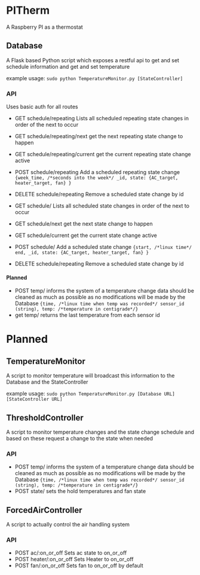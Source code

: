 # PITherm
A Raspberry PI as a thermostat 

## Database
A Flask based Python script which exposes a restful api to get and set schedule information and get and set temperature

example usage: `sudo python TemperatureMonitor.py [StateController]`


### API
Uses basic auth for all routes

* GET schedule/repeating Lists all scheduled repeating state changes in order of the next to occur
* GET schedule/repeating/next get the next repeating state change to happen
* GET schedule/repeating/current get the current repeating state change active
* POST schedule/repeating Add a scheduled repeating state change `{week_time, /*seconds into the week*/ _id, state: {AC_target, heater_target, fan} } `
* DELETE schedule/repeating Remove a scheduled state change by id

* GET schedule/ Lists all scheduled  state changes in order of the next to occur
* GET schedule/next get the next state change to happen
* GET schedule/current get the current state change active
* POST schedule/ Add a scheduled state change `{start, /*linux time*/ end, _id, state: {AC_target, heater_target, fan} } `
* DELETE schedule/repeating Remove a scheduled state change by id

#### Planned

* POST temp/ informs the system of a temperature change data should be cleaned as much as possible as no modifications will be made by the Database `{time, /*linux time when temp was recorded*/ sensor_id (string), temp: /*temperature in centigrade*/}`
* get temp/ returns the last temperature from each sensor id

# Planned

## TemperatureMonitor
A script to monitor temperature will broadcast this information to the Database and the StateController

example usage: `sudo python TemperatureMonitor.py [Database URL] [StateController URL]`

## ThresholdController
A script to monitor temperature changes and the state change schedule and based on these request a change to the state when needed

### API
* POST temp/ informs the system of a temperature change data should be cleaned as much as possible as no modifications will be made by the Database `{time, /*linux time when temp was recorded*/ sensor_id (string), temp: /*temperature in centigrade*/}`
* POST state/ sets the hold temperatures and fan state


## ForcedAirController
A script to actually control the air handling system

### API

* POST ac/:on_or_off Sets ac state to on_or_off
* POST heater/:on_or_off Sets Heater to on_or_off
* POST fan/:on_or_off Sets fan to on_or_off by default
